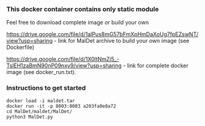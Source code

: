 ### This docker container contains only static module
Feel free to download complete image or build your own

https://drive.google.com/file/d/1alPus8mG57bFmXpHmDaXoUg7fpEZswNT/view?usp=sharing - link for MalDet archive to build your own image (see Dockerfile)

https://drive.google.com/file/d/1X0ltNmZi5_-TslEH1zaBmN90nP09nxy9/view?usp=sharing - link for complete docker image (see docker_run.txt).

### Instructions to get started 

```
docker load -i maldet.tar
docker run -it -p 8003:8003 a203fa0e8a72
cd MalDet/maldet/MalDet/
python3 MalDet.py
```
